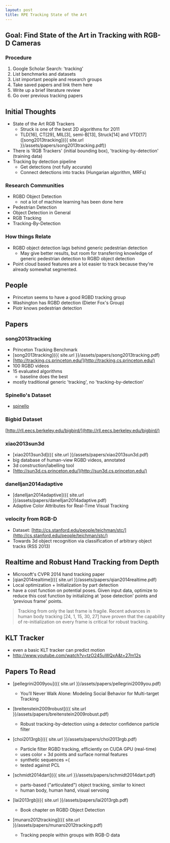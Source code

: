 ```yaml
---
layout: post
title: RPE Tracking State of the Art
---
```


## Goal: Find State of the Art in Tracking with RGB-D Cameras

### Procedure

1. Google Scholar Search: 'tracking'
2. List benchmarks and datasets
3. List important people and research groups
4. Take saved papers and link them here
5. Write up a brief literature review
6. Go over previous tracking papers



## Initial Thoughts

- State of the Art RGB Trackers
    - Struck is one of the best 2D algorithms for 2011
    - TLD[16], CT[29], MIL[3],
semi-B[13], Struck[14] and VTD[17] ([song2013tracking]({{ site.url }}/assets/papers/song2013tracking.pdf))
- There is 'RGB Trackers' (initial bounding box), 'tracking-by-detection' (training data)
- Tracking by detection pipeline
    - Get detections (not fully accurate)
    - Connect detections into tracks (Hungarian algorithm, MRFs)

### Research Communities
- RGBD Object Detection
    - not a lot of machine learning has been done here
- Pedestrian Detection
- Object Detection in General
- RGB Tracking
- Tracking-By-Detection

### How things Relate
- RGBD object detection lags behind generic pedestrian detection
    - May give better results, but room for transferring knowledge of generic pedestrian detection to RGBD object detection
- Point cloud based features are a lot easier to track because they're already somewhat segmented.

## People

- Princeton seems to have a good RGBD tracking group
- Washington has RGBD detection (Dieter Fox's Group)
- Piotr knows pedestrian detection

## Papers

### song2013tracking

- Princeton Tracking Benchmark
- [song2013tracking]({{ site.url }}/assets/papers/song2013tracking.pdf)
- [http://tracking.cs.princeton.edu/](http://tracking.cs.princeton.edu/)
- 100 RGBD videos
- 15 evaluated algorithms
    - baseline does the best
- mostly traditional generic 'tracking', no 'tracking-by-detection'

### Spinello's Dataset
- [spinello](http://www2.informatik.uni-freiburg.de/~spinello/RGBD-dataset.html)

### Bigbid Dataset

[http://rll.eecs.berkeley.edu/bigbird/](http://rll.eecs.berkeley.edu/bigbird/)

### xiao2013sun3d

- [xiao2013sun3d]({{ site.url }}/assets/papers/xiao2013sun3d.pdf)
- big database of human-view RGBD videos, annotated
- 3d construction/labelling tool
- [http://sun3d.cs.princeton.edu/](http://sun3d.cs.princeton.edu/)


### danelljan2014adaptive

- [danelljan2014adaptive]({{ site.url }}/assets/papers/danelljan2014adaptive.pdf)
- Adaptive Color Attributes for Real-Time Visual Tracking


### velocity from RGB-D

- Dataset: [http://cs.stanford.edu/people/teichman/stc/](http://cs.stanford.edu/people/teichman/stc/)
- Towards 3d object recognition via classification of arbitrary object tracks (RSS 2013)

## Realtime and Robust Hand Tracking from Depth

- Microsoft's CVPR 2014 hand tracking paper
- [qian2014realtime]({{ site.url }}/assets/papers/qian2014realtime.pdf)
- Local optimization + Initialization by part detection
- have a cost function on potential poses. Given input data, optimize to reduce this cost function by initializing at 'pose detection' points and 'previous frame' points.

> Tracking from only the last frame is fragile. Recent advances in human body tracking [24, 1, 15, 30, 27] have
> proven that the capability of re-initialization on every frame
> is critical for robust tracking.

## KLT Tracker

- even a basic KLT tracker can predict motion
- http://www.youtube.com/watch?v=tzO245uWQxA&t=27m12s

## Papers To Read

- [pellegrini2009you]({{ site.url }}/assets/papers/pellegrini2009you.pdf)
    - You’ll Never Walk Alone: Modeling Social Behavior for Multi-target Tracking

- [breitenstein2009robust]({{ site.url }}/assets/papers/breitenstein2009robust.pdf)
    - Robust tracking-by-detection using a detector confidence particle filter

- [choi2013rgb]({{ site.url }}/assets/papers/choi2013rgb.pdf)
    - Particle filter RGBD tracking, efficiently on CUDA GPU (real-time)
    - uses color + 3d points and surface normal features
    - synthetic sequences =(
    - tested against PCL

- [schmidt2014dart]({{ site.url }}/assets/papers/schmidt2014dart.pdf)
    - parts-based ("articulated") object tracking, similar to kinect
    - human body, human hand, visual servoing

- [lai2013rgb]({{ site.url }}/assets/papers/lai2013rgb.pdf)
    - Book chapter on RGBD Object Detection

- [munaro2012tracking]({{ site.url }}/assets/papers/munaro2012tracking.pdf)
    - Tracking people within groups with RGB-D data
